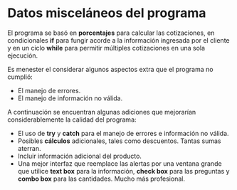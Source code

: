 # Datos misceláneos del programa

El programa se basó en **porcentajes** para calcular las cotizaciones, en condicionales **if** para fungir acorde a la información ingresada por el cliente y en un ciclo **while** para permitir múltiples cotizaciones en una sola ejecución.

Es menester el considerar algunos aspectos extra que el programa no cumplió:
   - El manejo de errores.
   - El manejo de información no válida.
   
A continuación se encuentran algunas adiciones que mejorarían considerablemente la calidad del programa:
   - El uso de **try** y **catch** para el manejo de errores e información no válida.
   - Posibles **cálculos** adicionales, tales como descuentos. Tantas sumas aterran.
   - Incluir información adicional del producto.
   - Una mejor interfaz que reemplace las alertas por una ventana grande que utilice **text box** para la información, **check box** para las preguntas y **combo box** para las        cantidades. Mucho más profesional.
